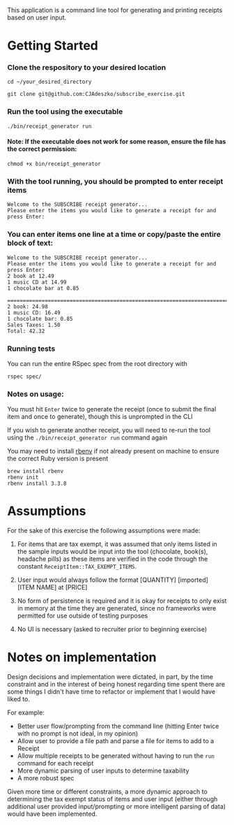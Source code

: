 This application is a command line tool for generating and printing receipts based on user input.

# Getting Started

### Clone the respository to your desired location
```
cd ~/your_desired_directory

git clone git@github.com:CJAdeszko/subscribe_exercise.git
```

### Run the tool using the executable
```
./bin/receipt_generator run
```
#### Note: If the executable does not work for some reason, ensure the file has the correct permission:
```
chmod +x bin/receipt_generator
```

### With the tool running, you should be prompted to enter receipt items
```
Welcome to the SUBSCRIBE receipt generator...
Please enter the items you would like to generate a receipt for and press Enter:
```

### You can enter items one line at a time or copy/paste the entire block of text:
```
Welcome to the SUBSCRIBE receipt generator...
Please enter the items you would like to generate a receipt for and press Enter:
2 book at 12.49
1 music CD at 14.99
1 chocolate bar at 0.85

====================================================================================================
2 book: 24.98
1 music CD: 16.49
1 chocolate bar: 0.85
Sales Taxes: 1.50
Total: 42.32
```

### Running tests

You can run the entire RSpec spec from the root directory with

```
rspec spec/
```

### Notes on usage: 

You must hit `Enter` twice to generate the receipt (once to submit the final item and once to generate), though this is unprompted in the CLI

If you wish to generate another receipt, you will need to re-run the tool using the `./bin/receipt_generator run` command again

You may need to install [rbenv](https://github.com/rbenv/rbenv) if not already present on machine to ensure the correct Ruby version is present
```
brew install rbenv
rbenv init
rbenv install 3.3.8
```

# Assumptions

For the sake of this exercise the following assumptions were made: 
 
1. For items that are tax exempt, it was assumed that only items listed in the sample inputs would be input into the tool (chocolate, book(s), headache pills) as these items are verified in the code through the constant `ReceiptItem::TAX_EXEMPT_ITEMS`. 

2. User input would always follow the format [QUANTITY] [imported] [ITEM NAME] at [PRICE]

3. No form of persistence is required and it is okay for receipts to only exist in memory at the time they are generated, since no frameworks were permitted for use outside of testing purposes

4. No UI is necessary (asked to recruiter prior to beginning exercise)

# Notes on implementation

Design decisions and implementation were dictated, in part, by the time constraint and in the interest of being honest regarding time spent there are some things I didn't have time to refactor or implement that I would have liked to. 

For example: 
- Better user flow/prompting from the command line (hitting Enter twice with no prompt is not ideal, in my opinion)
- Allow user to provide a file path and parse a file for items to add to a Receipt
- Allow multiple receipts to be generated without having to run the `run` command for each receipt
- More dynamic parsing of user inputs to determine taxability 
- A more robust spec

Given more time or different constraints, a more dynamic approach to determining the tax exempt status of items and user input (either through additional user provided input/prompting or more intelligent parsing of data) would have been implemented. 
